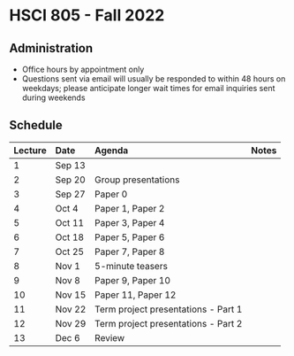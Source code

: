  
# HSCI 805 - Fall 2022

## Administration
- Office hours by appointment only
- Questions sent via email will usually be responded to within 48 hours on weekdays; please anticipate longer wait times for email inquiries sent during weekends

## Schedule

| Lecture | Date | Agenda | Notes |
|:---|:---|:---|:---|
| 1| Sep 13 | |  |
| 2| Sep 20 | Group presentations |
| 3| Sep 27 | Paper 0 |
| 4| Oct 4 | Paper 1, Paper 2|
| 5| Oct 11 | Paper 3, Paper 4 |
| 6| Oct 18 | Paper 5, Paper 6|
| 7| Oct 25 | Paper 7, Paper 8 |
| 8| Nov 1| 5-minute teasers | |
| 9| Nov 8| Paper 9, Paper 10 |
| 10| Nov 15| Paper 11, Paper 12 |
| 11| Nov 22| Term project presentations - Part 1 |
| 12| Nov 29 | Term project presentations - Part 2 |
| 13 | Dec 6 | Review |

